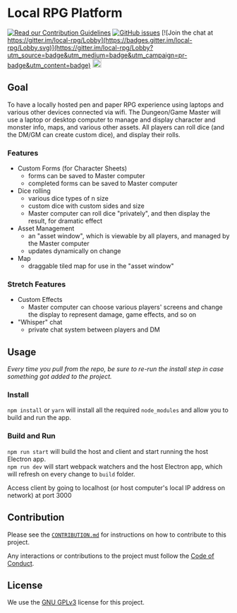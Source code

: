 # Local RPG Platform

[![Read our Contribution Guidelines](https://badges.frapsoft.com/os/v1/open-source.svg?v=102)](./CONTRIBUTION.md) [![GitHub issues](https://img.shields.io/github/issues/Alamantus/local-rpg.svg)](https://github.com/Alamantus/local-rpg/issues) [![Join the chat at https://gitter.im/local-rpg/Lobby](https://badges.gitter.im/local-rpg/Lobby.svg)](https://gitter.im/local-rpg/Lobby?utm_source=badge&utm_medium=badge&utm_campaign=pr-badge&utm_content=badge) [<img height='20' style='border:0px;height:20px;' src='https://az743702.vo.msecnd.net/cdn/kofi3.png?v=0' border='0' alt='Buy Me a Coffee at ko-fi.com' />](https://ko-fi.com/alamantus)

## Goal
To have a locally hosted pen and paper RPG experience using laptops and various other devices connected via wifi. The Dungeon/Game Master will use a laptop or desktop computer to manage and display character and monster info, maps, and various other assets. All players can roll dice (and the DM/GM can create custom dice), and display their rolls.

### Features
- Custom Forms (for Character Sheets)
  - forms can be saved to Master computer
  - completed forms can be saved to Master computer
- Dice rolling
  - various dice types of n size
  - custom dice with custom sides and size
  - Master computer can roll dice "privately", and then display the result, for dramatic effect
- Asset Management
  - an "asset window", which is viewable by all players, and managed by the Master computer
  - updates dynamically on change
- Map
  - draggable tiled map for use in the "asset window"

### Stretch Features
- Custom Effects
  - Master computer can choose various players' screens and change the display to represent damage, game effects, and so on
- "Whisper" chat
  - private chat system between players and DM

## Usage

_Every time you pull from the repo, be sure to re-run the install step in case something got added to the project._

### Install

`npm install` or `yarn` will install all the required `node_modules` and allow you to build and run the app.

### Build and Run

`npm run start` will build the host and client and start running the host Electron app.  
`npm run dev` will start webpack watchers and the host Electron app, which will refresh on every change to `build` folder.

Access client by going to localhost (or host computer's local IP address on network) at port 3000

## Contribution

Please see the [`CONTRIBUTION.md`](./CONTRIBUTION.md) for instructions on how to contribute to this project.

Any interactions or contributions to the project must follow the [Code of Conduct](./CODE_OF_CONDUCT.md).

## License

We use the [GNU GPLv3](./LICENSE.txt) license for this project.
